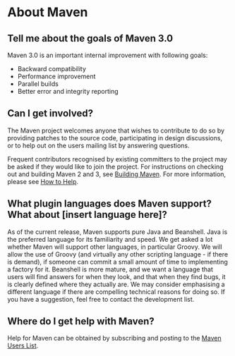 <!--
Licensed to the Apache Software Foundation (ASF) under one
or more contributor license agreements.  See the NOTICE file
distributed with this work for additional information
regarding copyright ownership.  The ASF licenses this file
to you under the Apache License, Version 2.0 (the
"License"); you may not use this file except in compliance
with the License.  You may obtain a copy of the License at

http://www.apache.org/licenses/LICENSE-2.0

Unless required by applicable law or agreed to in writing,
software distributed under the License is distributed on an
"AS IS" BASIS, WITHOUT WARRANTIES OR CONDITIONS OF ANY
KIND, either express or implied.  See the License for the
specific language governing permissions and limitations
under the License.
-->

# About Maven

<!--MACRO{toc|fromDepth=2}-->

## Tell me about the goals of Maven 3.0

Maven 3.0 is an important internal improvement with following goals:

- Backward compatibility
- Performance improvement
- Parallel builds
- Better error and integrity reporting

## Can I get involved?

The Maven project welcomes anyone that wishes to contribute to do so by providing patches to the source code,
participating in design discussions, or to help out on the users mailing list by answering questions.

Frequent contributors recognised by existing committers to the project may be asked if they would like to join the
project.
For instructions on checking out and building Maven 2 and 3,
see [Building Maven](./guides/development/guide-building-maven.html).
For more information, please see [How to Help](https://maven.apache.org/guides/development/guide-helping.html).

## What plugin languages does Maven support? What about [insert language here]?

As of the current release, Maven supports pure Java and Beanshell.
Java is the preferred language for its familiarity and speed.
We get asked a lot whether Maven will support other languages, in particular Groovy.
We will allow the use of Groovy (and virtually any other scripting language - if there is demand), if someone can commit
a small amount of time to implementing a factory for it.
Beanshell is more mature, and we want a language that users will find answers for when they look, and that when they
find bugs, it is clearly defined where they actually are.
We may consider emphasising a different language if there are compelling technical reasons for doing so.
If you have a suggestion, feel free to contact the development list.

## Where do I get help with Maven?

Help for Maven can be obtained by subscribing and posting to
the [Maven Users List](https://maven.apache.org/mailing-lists.html).
